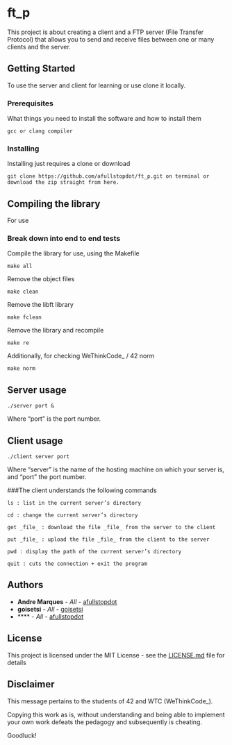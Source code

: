 # ft_p 

This project is about creating a client and a FTP server (File Transfer Protocol) that
allows you to send and receive files between one or many clients and the server.

## Getting Started

To use the server and client for learning or use clone it locally.

### Prerequisites

What things you need to install the software and how to install them

```
gcc or clang compiler
```

### Installing

Installing just requires a clone or download


```
git clone https://github.com/afullstopdot/ft_p.git on terminal or download the zip straight from here.
```

## Compiling the library

For use

### Break down into end to end tests

Compile the library for use, using the Makefile

```
make all
```

Remove the object files

```
make clean
```

Remove the libft library

```
make fclean
```

Remove the library and recompile

```
make re
```

Additionally, for checking WeThinkCode_ / 42 norm

```
make norm
```

## Server usage

```
./server port &
```

Where “port” is the port number.

## Client usage

```
./client server port
```

Where “server” is the name of the hosting machine on which your server is, and “port” the port number.

###The client understands the following commands

```
ls : list in the current server’s directory
```
```
cd : change the current server’s directory
```
```
get _file_ : download the file _file_ from the server to the client
```
```
put _file_ : upload the file _file_ from the client to the server
```
```
pwd : display the path of the current server’s directory
```
```
quit : cuts the connection + exit the program
```

## Authors

* **Andre Marques** - *All* - [afullstopdot](https://github.com/afullstopdot)
* **goisetsi** - *All* - [goisetsi](goisetsi)
* **** - *All* - [afullstopdot](https://github.com/afullstopdot)

## License

This project is licensed under the MIT License - see the [LICENSE.md](LICENSE.md) file for details

## Disclaimer

This message pertains to the students of 42 and WTC (WeThinkCode_).

Copying this work as is, without understanding and being able to implement your own work defeats the pedagogy and subsequently is cheating.

Goodluck!
